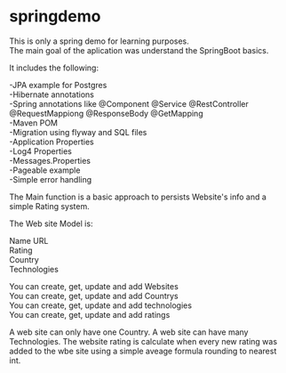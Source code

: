 # springdemo

This is only a spring demo for learning purposes.   
The main goal of the aplication was understand the SpringBoot basics.  

It includes the following:    

-JPA example for Postgres  
-Hibernate annotations   
-Spring annotations like @Component @Service @RestController @RequestMappiong @ResponseBody @GetMapping  
-Maven POM   
-Migration using flyway and SQL files  
-Application Properties  
-Log4 Properties  
-Messages.Properties  
-Pageable example  
-Simple error handling  

The Main function is a basic approach to persists Website's info and a simple Rating system.  

The Web site Model is:

Name 
URL  
Rating  
Country  
Technologies  

You can create, get, update  and add Websites  
You can create, get, update  and add Countrys  
You can create, get, update  and add technologies  
You can create, get, update  and add ratings  

A web site can only have one Country. 
A web site can have many Technologies.
The website rating is calculate when every new rating was added to the wbe site  using a simple aveage formula rounding to nearest int.


